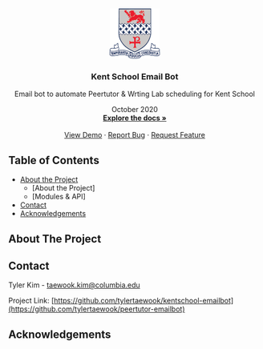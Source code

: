 
<!-- PROJECT LOGO -->
<br />
<p align="center">
  <a href="https://github.com/tylertaewook/kentschool-emailbot">
    <img src="images/logo.png" alt="Logo" width="100" height="100">
  </a>

  <h3 align="center">Kent School Email Bot</h3>

  <p align="center">
    Email bot to automate Peertutor & Wrting Lab scheduling for Kent School
  <p align="center">
      October 2020
    <br />
    <a href="https://github.com/tylertaewook/kentschool-emailbot"><strong>Explore the docs »</strong></a>
    <br />
    <br />
    <a href="https://github.com/tylertaewook/kentschool-emailbot">View Demo</a>
    ·
    <a href="https://github.com/tylertaewook/kentschool-emailbot/issues">Report Bug</a>
    ·
    <a href="https://github.com/tylertaewook/kentschool-emailbot/issues">Request Feature</a>
  </p>
</p>



<!-- TABLE OF CONTENTS -->
## Table of Contents

* [About the Project](#about-the-project)
  * [About the Project]
  * [Modules & API]
* [Contact](#contact)
* [Acknowledgements](#acknowledgements)



<!-- ABOUT THE PROJECT -->
## About The Project





<!-- CONTACT -->
## Contact

Tyler Kim - taewook.kim@columbia.edu

Project Link: [https://github.com/tylertaewook/kentschool-emailbot](https://github.com/tylertaewook/peertutor-emailbot)



<!-- ACKNOWLEDGEMENTS -->
## Acknowledgements






<!-- MARKDOWN LINKS & IMAGES -->
<!-- https://www.markdownguide.org/basic-syntax/#reference-style-links -->
[contributors-shield]: https://img.shields.io/github/contributors/tylertaewook/repo.svg?style=flat-square
[contributors-url]: https://github.com/tylertaewook/repo/graphs/contributors
[forks-shield]: https://img.shields.io/github/forks/tylertaewook/repo.svg?style=flat-square
[forks-url]: https://github.com/tylertaewook/repo/network/members
[stars-shield]: https://img.shields.io/github/stars/tylertaewook/repo.svg?style=flat-square
[stars-url]: https://github.com/tylertaewook/repo/stargazers
[issues-shield]: https://img.shields.io/github/issues/tylertaewook/repo.svg?style=flat-square
[issues-url]: https://github.com/tylertaewook/repo/issues
[license-shield]: https://img.shields.io/github/license/tylertaewook/repo.svg?style=flat-square
[license-url]: https://github.com/tylertaewook/repo/blob/master/LICENSE.txt
[linkedin-shield]: https://img.shields.io/badge/-LinkedIn-black.svg?style=flat-square&logo=linkedin&colorB=555
[linkedin-url]: https://linkedin.com/in/tylertaewook
[product-screenshot]: images/screenshot.png
